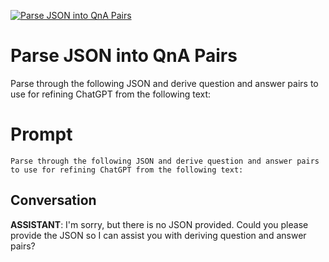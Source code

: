 
[![Parse JSON into QnA Pairs](https://flow-prompt-covers.s3.us-west-1.amazonaws.com/icon/vintage/vint_1.png)]()
# Parse JSON into QnA Pairs 
Parse through the following JSON and derive question and answer pairs to use for refining ChatGPT from the following text: 

# Prompt

```
Parse through the following JSON and derive question and answer pairs to use for refining ChatGPT from the following text: 
```

## Conversation

**ASSISTANT**: I'm sorry, but there is no JSON provided. Could you please provide the JSON so I can assist you with deriving question and answer pairs?


